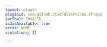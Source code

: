 ```yaml
---
layout: plugin
pluginId: com.github.pivotalservices.cf-app
jarSha1: INVALID
isJarAvailable: true
error: NONE
violations: []

---
```

